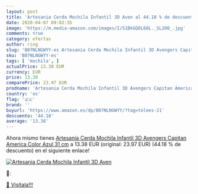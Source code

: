```yaml
---
layout: post
title: 'Artesania Cerda Mochila Infantil 3D Aven al 44.18 % de descuento'
date: 2020-04-07 09:02:35
image: 'https://m.media-amazon.com/images/I/51BkGQOL68L._SL200_.jpg'
comments: true
category: ofertas
author: ring
slug: 'B07NLNGWYY-es Artesania Cerda Mochila Infantil 3D Avengers Capitan...'
sku: 'B07NLNGWYY-es'
tags: [ 'mochila', ]
actualPrice: 13.38 EUR
currency: EUR
price: 13.38
comparePrice: 23.97 EUR
prodname: 'Artesania Cerda Mochila Infantil 3D Avengers Capitan America  Color Azul  31 cm'
country: 'es'
flag: '🇪🇸'
brand: ''
buyurl: 'https://www.amazon.es/dp/B07NLNGWYY/?tag=tolees-21'
descuento: '44.18'
average: '13.38'
---
```


Ahora mismo tienes [Artesania Cerda Mochila Infantil 3D Avengers Capitan America  Color Azul  31 cm](https://www.amazon.es/dp/B07NLNGWYY/?tag=tolees-21) a 13.38 EUR (original: 23.97 EUR) (44.18 %  de descuento) en el siguiente enlace!

[![Artesania Cerda Mochila Infantil 3D Aven](https://m.media-amazon.com/images/I/51BkGQOL68L._SL200_.jpg)](https://www.amazon.es/dp/B07NLNGWYY/?tag=tolees-21)

🔎:


[🛒 Visítala!!!](https://www.amazon.es/dp/B07NLNGWYY/?tag=tolees-21)
